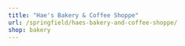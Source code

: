 ```yaml
---
title: "Hae's Bakery & Coffee Shoppe"
url: /springfield/haes-bakery-and-coffee-shoppe/
shop: bakery
---
```

